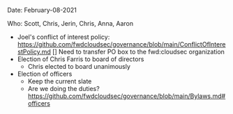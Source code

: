 Date: February-08-2021

Who: Scott, Chris, Jerin, Chris, Anna, Aaron

- Joel's conflict of interest policy: https://github.com/fwdcloudsec/governance/blob/main/ConflictOfInterestPolicy.md
[] Need to transfer PO box to the fwd:cloudsec organization 
- Election of Chris Farris to board of directors
  - Chris elected to board unanimously
- Election of officers
  - Keep the current slate
  - Are we doing the duties? https://github.com/fwdcloudsec/governance/blob/main/Bylaws.md#officers





